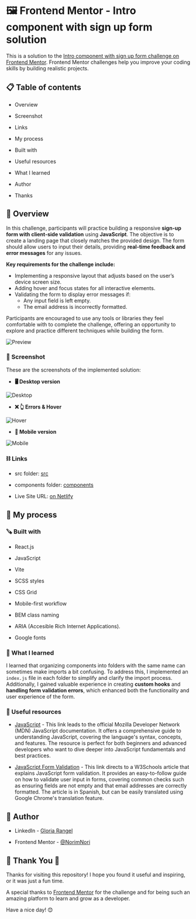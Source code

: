 # 🖼 Frontend Mentor - Intro component with sign up form solution

This is a solution to the [Intro component with sign up form challenge on Frontend Mentor](https://www.frontendmentor.io/challenges/intro-component-with-signup-form-5cf91bd49edda32581d28fd1). Frontend Mentor challenges help you improve your coding skills by building realistic projects. 

##  📋 Table of contents

-  Overview

-  Screenshot

-  Links

-  My process

-  Built with

-  Useful resources

- What I learned

-  Author

-  Thanks

##  📖 Overview

In this challenge, participants will practice building a responsive **sign-up form with client-side validation** using **JavaScript**. The objective is to create a landing page that closely matches the provided design. The form should allow users to input their details, providing **real-time feedback and error messages** for any issues.

**Key requirements for the challenge include:**

- Implementing a responsive layout that adjusts based on the user’s device screen size.
- Adding hover and focus states for all interactive elements.
- Validating the form to display error messages if:
  - Any input field is left empty.
  - The email address is incorrectly formatted.
  
Participants are encouraged to use any tools or libraries they feel comfortable with to complete the challenge, offering an opportunity to explore and practice different techniques while building the form.

![Preview](./src/assets/images/desktop-preview.jpg)

###  📸 Screenshot

These are the screenshots of the implemented solution:

-  **🖥️ Desktop version**

![Desktop](./src/assets/images/singup_desktop.png)

-  **❌ 👆 Errors & Hover**  

![Hover](./src/assets/images/singup_error.png)

-  **📱 Mobile version**

![Mobile](./src/assets/images/singup_mobile.png)


###  ⛓️ Links

-  src folder: [src](https://github.com/NorimNori/intro-component-singup-form/tree/main/src)

-  components folder: [components](https://github.com/NorimNori/intro-component-singup-form/tree/main/src/components)

-  Live Site URL: [on Netlify](https://intro-component-with-singup-by-gr.netlify.app/)

##  📌 My process

###  🪚 Built with

-  React.js

-  JavaScript

-  Vite

-  SCSS styles

-  CSS Grid

-  Mobile-first workflow

-  BEM class naming 

-  ARIA (Accesible Rich Internet Applications).

-  Google fonts

###  🔬 What I learned

I learned that organizing components into folders with the same name can sometimes make imports a bit confusing. To address this, I implemented an `index.js` file in each folder to simplify and clarify the import process. Additionally, I gained valuable experience in creating **custom hooks** and **handling form validation errors**, which enhanced both the functionality and user experience of the form.

###  📝 Useful resources
-  [JavaScript](https://developer.mozilla.org/es/docs/Web/JavaScript) -  This link leads to the official Mozilla Developer Network (MDN) JavaScript documentation. It offers a comprehensive guide to understanding JavaScript, covering the language's syntax, concepts, and features. The resource is perfect for both beginners and advanced developers who want to dive deeper into JavaScript fundamentals and best practices.

-  [JavaScript Form Validation](https://www.w3schools.com/js/js_validation.asp) -  This link directs to a W3Schools article that explains JavaScript form validation. It provides an easy-to-follow guide on how to validate user input in forms, covering common checks such as ensuring fields are not empty and that email addresses are correctly formatted. The article is in Spanish, but can be easily translated using Google Chrome's translation feature.


##  👋 Author

-  LinkedIn - [Gloria Rangel](https://www.linkedin.com/in/gloria-rangel-06b960306/)

-  Frontend Mentor - [@NorimNori](https://www.frontendmentor.io/profile/NorimNori)


##  🌟 Thank You 🌟

Thanks for visiting this repository! I hope you found it useful and inspiring, or it was just a fun time.

A special thanks to [Frontend Mentor](https://www.frontendmentor.io) for the challenge and for being such an amazing platform to learn and grow as a developer.

Have a nice day! 😊
